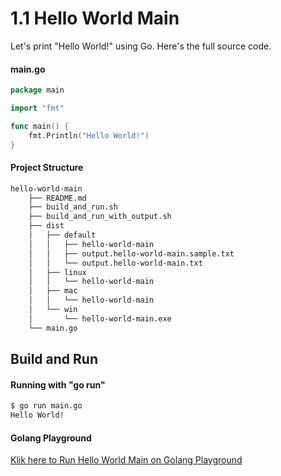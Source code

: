 # 1.1 Hello World Main

Let's print "Hello World!" using Go. Here's the full source code.

#### main.go

```go
package main

import "fmt"

func main() {
	fmt.Println("Hello World!")
}

```

#### Project Structure

```bash
hello-world-main
    ├── README.md
    ├── build_and_run.sh
    ├── build_and_run_with_output.sh
    ├── dist
    │   ├── default
    │   │   ├── hello-world-main
    │   │   ├── output.hello-world-main.sample.txt
    │   │   └── output.hello-world-main.txt
    │   ├── linux
    │   │   └── hello-world-main
    │   ├── mac
    │   │   └── hello-world-main
    │   └── win
    │       └── hello-world-main.exe
    └── main.go

```

## Build and Run

#### Running with "go run"

```bash
$ go run main.go
Hello World!

```

#### Golang Playground

[Klik here to Run Hello World Main on Golang Playground](https://play.golang.org/p/oid3fhp9Cru)